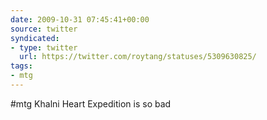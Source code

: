 ```yaml
---
date: 2009-10-31 07:45:41+00:00
source: twitter
syndicated:
- type: twitter
  url: https://twitter.com/roytang/statuses/5309630825/
tags:
- mtg
---
```


#mtg Khalni Heart Expedition is so bad